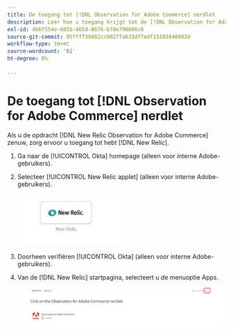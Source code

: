 ```yaml
---
title: De toegang tot [!DNL Observation for Adobe Commerce] nerdlet
description: Leer hoe u toegang krijgt tot de [!DNL Observation for Adobe Commerce] nerdlet.
exl-id: 4b6f554e-685b-465d-8676-b70e790606c6
source-git-commit: 95ffff39d82cc9027fa633dffedf15193040802d
workflow-type: tm+mt
source-wordcount: '61'
ht-degree: 0%

---
```


# De toegang tot [!DNL Observation for Adobe Commerce] nerdlet

Als u de opdracht [!DNL New Relic Observation for Adobe Commerce] zenuw, zorg ervoor u toegang tot hebt [!DNL New Relic].

1. Ga naar de [!UICONTROL Okta] homepage (alleen voor interne Adobe-gebruikers).
1. Selecteer [!UICONTROL New Relic applet] (alleen voor interne Adobe-gebruikers).

   ![New Relic-applet](../../assets/tools/observation-for-adobe-commerce/new-relic-applet.jpeg)

1. Doorheen verifiëren [!UICONTROL Okta] (alleen voor interne Adobe-gebruikers).
1. Van de [!DNL New Relic] startpagina, selecteert u de menuoptie Apps.

   ![Homepage van New Relic](../../assets/tools/observation-for-adobe-commerce/new-relic-homepage.jpeg)
